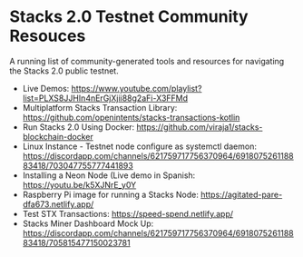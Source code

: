 # Stacks 2.0 Testnet Community Resouces

A running list of community-generated tools and resources for navigating the Stacks 2.0 public testnet.

- Live Demos: https://www.youtube.com/playlist?list=PLXS8JJHIn4nErGjXjii88g2aFi-X3FFMd
- Multiplatform Stacks Transaction Library: https://github.com/openintents/stacks-transactions-kotlin
- Run Stacks 2.0 Using Docker: https://github.com/viraja1/stacks-blockchain-docker
- Linux Instance - Testnet node configure as systemctl daemon: https://discordapp.com/channels/621759717756370964/691807526118883418/703047755777441893
- Installing a Neon Node (Live demo in Spanish: https://youtu.be/k5XJNrE_y0Y
- Raspberry Pi image for running a Stacks Node: https://agitated-pare-dfa673.netlify.app/
- Test STX Transactions: https://speed-spend.netlify.app/
- Stacks Miner Dashboard Mock Up: https://discordapp.com/channels/621759717756370964/691807526118883418/705815477150023781
